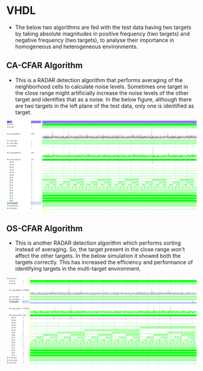 # VHDL

- The below two algorithms are fed with the test data having two targets by taking absolute magnitudes in positive frequency (two targets) and negative frequency (two targets), to analyse their importance in homogeneous and heterogeneous environments. 


## CA-CFAR Algorithm
- This is a RADAR detection algorithm that performs averaging of the neighborhood cells to calculate noise levels. Sometimes one target in the close range might artificially increase the noise levels of the other target and identifies that as a noise. In the below figure, although there are two targets in the left plane of the test data, only one is identified as target.

![seq_det](https://github.com/SaiEshwarReddyYellu/Master_Thesis/blob/main/CA_CFAR/CA-CFAR_simulation_results.PNG)


## OS-CFAR Algorithm
- This is another RADAR detection algorithm which performs sorting instead of averaging. So, the target present in the close range won't affect the other targets. In the below simulation it showed both the targets correctly. This has increased the efficiency and performance of identifying targets in the multi-target environment. 

![seq_det](https://github.com/SaiEshwarReddyYellu/Master_Thesis/blob/main/OS_CFAR/os_cfar_simulation.PNG)
